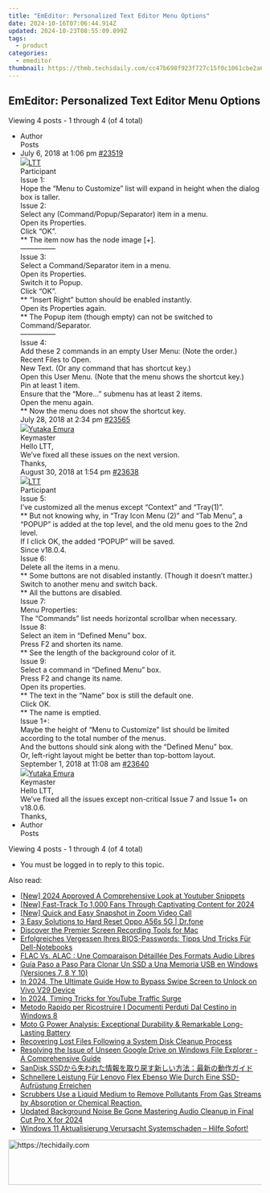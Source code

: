 ```yaml
---
title: "EmEditor: Personalized Text Editor Menu Options"
date: 2024-10-16T07:06:44.914Z
updated: 2024-10-23T08:55:09.899Z
tags:
  - product
categories:
  - emeditor
thumbnail: https://thmb.techidaily.com/cc47b698f923f727c15f0c1061cbe2a60849e3112495eb0d057b6f746e88f4ee.jpg
---
```


## EmEditor: Personalized Text Editor Menu Options

Viewing 4 posts - 1 through 4 (of 4 total)

* Author  
Posts
* July 6, 2018 at 1:06 pm [#23519](https://tools.techidaily.com/emeditor/products/)  
[![](https://secure.gravatar.com/avatar/b873808416c17f967acca86a789d0ab1?s=80&d=identicon&r=g)LTT](https://www.emeditor.com/forums/users/LTT/ "View LTT's profile")  
Participant  
Issue 1:  
 Hope the “Menu to Customize” list will expand in height when the dialog box is taller.  
Issue 2:  
 Select any (Command/Popup/Separator) item in a menu.  
 Open its Properties.  
 Click “OK”.  
 \*\* The item now has the node image \[+\].  
—————  
 Issue 3:  
 Select a Command/Separator item in a menu.  
 Open its Properties.  
 Switch it to Popup.  
 Click “OK”.  
 \*\* “Insert Right” button should be enabled instantly.  
Open its Properties again.  
 \*\* The Popup item (though empty) can not be switched to Command/Separator.  
—————  
 Issue 4:  
 Add these 2 commands in an empty User Menu: (Note the order.)  
 Recent Files to Open.  
 New Text. (Or any command that has shortcut key.)  
Open this User Menu. (Note that the menu shows the shortcut key.)  
 Pin at least 1 item.  
 Ensure that the “More…” submenu has at least 2 items.  
Open the menu again.  
 \*\* Now the menu does not show the shortcut key.  
July 28, 2018 at 2:34 pm [#23565](https://tools.techidaily.com/emeditor/products/)  
[![](https://secure.gravatar.com/avatar/a0a6377144ed3636f985d87303f65ed2?s=80&d=identicon&r=g)Yutaka Emura](https://www.emeditor.com/forums/users/yemura/ "View Yutaka Emura's profile")  
Keymaster  
Hello LTT,  
 We’ve fixed all these issues on the next version.  
 Thanks,  
August 30, 2018 at 1:54 pm [#23638](https://tools.techidaily.com/emeditor/products/)  
[![](https://secure.gravatar.com/avatar/b873808416c17f967acca86a789d0ab1?s=80&d=identicon&r=g)LTT](https://www.emeditor.com/forums/users/LTT/ "View LTT's profile")  
Participant  
Issue 5:  
 I’ve customized all the menus except “Context” and “Tray(1)”.  
 \*\* But not knowing why, in “Tray Icon Menu (2)” and “Tab Menu”, a “POPUP” is added at the top level, and the old menu goes to the 2nd level.  
 If I click OK, the added “POPUP” will be saved.  
 Since v18.0.4.  
Issue 6:  
 Delete all the items in a menu.  
 \*\* Some buttons are not disabled instantly. (Though it doesn’t matter.)  
 Switch to another menu and switch back.  
 \*\* All the buttons are disabled.  
Issue 7:  
 Menu Properties:  
 The “Commands” list needs horizontal scrollbar when necessary.  
Issue 8:  
 Select an item in “Defined Menu” box.  
 Press F2 and shorten its name.  
 \*\* See the length of the background color of it.  
Issue 9:  
 Select a command in “Defined Menu” box.  
 Press F2 and change its name.  
 Open its properties.  
 \*\* The text in the “Name” box is still the default one.  
 Click OK.  
 \*\* The name is emptied.  
Issue 1+:  
 Maybe the height of “Menu to Customize” list should be limited according to the total number of the menus.  
 And the buttons should sink along with the “Defined Menu” box.  
 Or, left-right layout might be better than top-bottom layout.  
September 1, 2018 at 11:08 am [#23640](https://tools.techidaily.com/emeditor/products/)  
[![](https://secure.gravatar.com/avatar/a0a6377144ed3636f985d87303f65ed2?s=80&d=identicon&r=g)Yutaka Emura](https://www.emeditor.com/forums/users/yemura/ "View Yutaka Emura's profile")  
Keymaster  
Hello LTT,  
We’ve fixed all the issues except non-critical Issue 7 and Issue 1+ on v18.0.6.  
Thanks,
* Author  
Posts

Viewing 4 posts - 1 through 4 (of 4 total)

* You must be logged in to reply to this topic.

<ins class="adsbygoogle"
     style="display:block"
     data-ad-format="autorelaxed"
     data-ad-client="ca-pub-7571918770474297"
     data-ad-slot="1223367746"></ins>

<ins class="adsbygoogle"
     style="display:block"
     data-ad-client="ca-pub-7571918770474297"
     data-ad-slot="8358498916"
     data-ad-format="auto"
     data-full-width-responsive="true"></ins>

<span class="atpl-alsoreadstyle">Also read:</span>
<div><ul>
<li><a href="https://facebook-video-share.techidaily.com/new-2024-approved-a-comprehensive-look-at-youtuber-snippets/"><u>[New] 2024 Approved A Comprehensive Look at Youtuber Snippets</u></a></li>
<li><a href="https://eaxpv-info.techidaily.com/new-fast-track-to-1000-fans-through-captivating-content-for-2024/"><u>[New] Fast-Track To 1,000 Fans Through Captivating Content for 2024</u></a></li>
<li><a href="https://screen-video-capture.techidaily.com/new-quick-and-easy-snapshot-in-zoom-video-call/"><u>[New] Quick and Easy Snapshot in Zoom Video Call</u></a></li>
<li><a href="https://phone-solutions.techidaily.com/3-easy-solutions-to-hard-reset-oppo-a56s-5g-drfone-by-drfone-reset-android-reset-android/"><u>3 Easy Solutions to Hard Reset Oppo A56s 5G | Dr.fone</u></a></li>
<li><a href="https://on-screen-recording.techidaily.com/discover-the-premier-screen-recording-tools-for-mac/"><u>Discover the Premier Screen Recording Tools for Mac</u></a></li>
<li><a href="https://win-advanced.techidaily.com/erfolgreiches-vergessen-ihres-bios-passwords-tipps-und-tricks-fur-dell-notebooks/"><u>Erfolgreiches Vergessen Ihres BIOS-Passwords: Tipps Und Tricks Für Dell-Notebooks</u></a></li>
<li><a href="https://techtrends.techidaily.com/flac-vs-alac-une-comparaison-detaillee-des-formats-audio-libres/"><u>FLAC Vs. ALAC : Une Comparaison Détaillée Des Formats Audio Libres</u></a></li>
<li><a href="https://win-advanced.techidaily.com/guia-paso-a-paso-para-clonar-un-ssd-a-una-memoria-usb-en-windows-versiones-7-8-y-10/"><u>Guía Paso a Paso Para Clonar Un SSD a Una Memoria USB en Windows (Versiones 7, 8 Y 10)</u></a></li>
<li><a href="https://android-unlock.techidaily.com/in-2024-the-ultimate-guide-how-to-bypass-swipe-screen-to-unlock-on-vivo-v29-device-by-drfone-android/"><u>In 2024, The Ultimate Guide How to Bypass Swipe Screen to Unlock on Vivo V29 Device</u></a></li>
<li><a href="https://youtube-docs.techidaily.com/24-timing-tricks-for-youtube-traffic-surge/"><u>In 2024, Timing Tricks for YouTube Traffic Surge</u></a></li>
<li><a href="https://win-advanced.techidaily.com/metodo-rapido-per-ricostruire-i-documenti-perduti-dal-cestino-in-windows-8/"><u>Metodo Rapido per Ricostruire I Documenti Perduti Dal Cestino in Windows 8</u></a></li>
<li><a href="https://buynow-marvelous.techidaily.com/moto-g-power-analysis-exceptional-durability-and-remarkable-long-lasting-battery/"><u>Moto G Power Analysis: Exceptional Durability & Remarkable Long-Lasting Battery</u></a></li>
<li><a href="https://win-advanced.techidaily.com/recovering-lost-files-following-a-system-disk-cleanup-process/"><u>Recovering Lost Files Following a System Disk Cleanup Process</u></a></li>
<li><a href="https://win-advanced.techidaily.com/resolving-the-issue-of-unseen-google-drive-on-windows-file-explorer-a-comprehensive-guide/"><u>Resolving the Issue of Unseen Google Drive on Windows File Explorer - A Comprehensive Guide</u></a></li>
<li><a href="https://win-advanced.techidaily.com/sandisk-ssd/"><u>SanDisk SSDから失われた情報を取り戻す新しい方法：最新の動作ガイド</u></a></li>
<li><a href="https://win-advanced.techidaily.com/schnellere-leistung-fur-lenovo-flex-ebenso-wie-durch-eine-ssd-aufrustung-erreichen/"><u>Schnellere Leistung Für Lenovo Flex Ebenso Wie Durch Eine SSD-Aufrüstung Erreichen</u></a></li>
<li><a href="https://win-advanced.techidaily.com/scrubbers-use-a-liquid-medium-to-remove-pollutants-from-gas-streams-by-absorption-or-chemical-reaction/"><u>Scrubbers Use a Liquid Medium to Remove Pollutants From Gas Streams by Absorption or Chemical Reaction.</u></a></li>
<li><a href="https://smart-video-editing.techidaily.com/updated-background-noise-be-gone-mastering-audio-cleanup-in-final-cut-pro-x-for-2024/"><u>Updated Background Noise Be Gone Mastering Audio Cleanup in Final Cut Pro X for 2024</u></a></li>
<li><a href="https://win-advanced.techidaily.com/windows-11-aktualisierung-verursacht-systemschaden-hilfe-sofort/"><u>Windows 11 Aktualisierung Verursacht Systemschaden – Hilfe Sofort!</u></a></li>
</ul></div>

<!-- affiliate ads begin -->
<a href="https://appsumo.8odi.net/c/5597632/2111995/7443" target="_top" id="2111995">
  <img src="//a.impactradius-go.com/display-ad/7443-2111995" border="0" alt="https://techidaily.com" width="728" height="90"/>
</a>
<img height="0" width="0" src="https://appsumo.8odi.net/i/5597632/2111995/7443" style="position:absolute;visibility:hidden;" border="0" />
<!-- affiliate ads end -->

